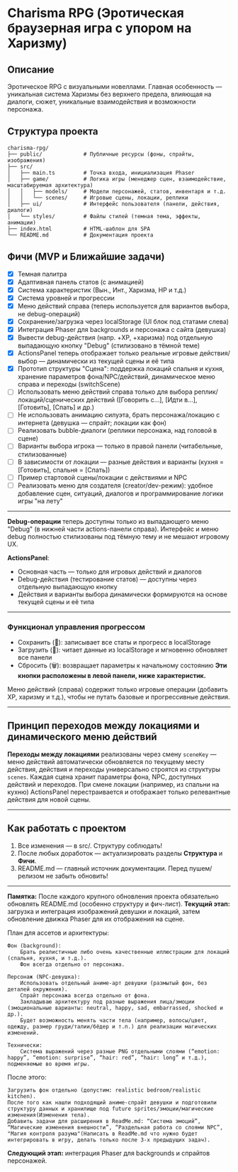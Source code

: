# Charisma RPG (Эротическая браузерная игра с упором на Харизму)

## Описание
Эротическое RPG с визуальными новеллами. Главная особенность — уникальная система Харизмы без верхнего предела, влияющая на диалоги, сюжет, уникальные взаимодействия и возможности персонажа.

## Структура проекта
```
charisma-rpg/
├── public/             # Публичные ресурсы (фоны, спрайты, изображения)
├── src/
│   ├── main.ts         # Точка входа, инициализация Phaser
│   ├── game/           # Логика игры (менеджер сцен, взаимодействие, масштабируемая архитектура)
│   │   ├── models/     # Модели персонажей, статов, инвентаря и т.д.
│   │   └── scenes/     # Игровые сцены, локации, реплики
│   ├── ui/             # Интерфейс пользователя (панели, действия, диалоги)
│   └── styles/         # Файлы стилей (темная тема, эффекты, анимации)
├── index.html          # HTML-шаблон для SPA
└── README.md           # Документация проекта
```

## Фичи (MVP и Ближайшие задачи)
- [x] Темная палитра
- [x] Адаптивная панель статов (с анимацией)
- [x] Система характеристик (Вын., Инт., Харизма, HP и т.д.)
- [x] Система уровней и прогрессии
- [x] Меню действий справа (теперь используется для вариантов выбора, не debug-операций)
- [x] Сохранение/загрузка через localStorage (UI блок под статами слева)
- [x] Интеграция Phaser для backgrounds и персонажа с сайта (девушка)
- [x] Вывести debug-действия (напр. +XP, +харизма) под отдельную выпадающую кнопку "Debug" (стилизовано в тёмной теме)
- [x] ActionsPanel теперь отображает только реальные игровые действия/выбор — динамически из текущей сцены и её типа
- [x] Прототип структуры "Сцена": поддержка локаций спальня и кухня, хранение параметров фона/NPC/действий, динамическое меню справа и переходы (switchScene)
- [ ] Использовать меню действий справа только для выбора реплик/локаций/сценических действий ([Говорить с...], [Идти в...], [Готовить], [Спать] и др.)
- [ ] Не использовать анимацию силуэта, брать персонажа/локацию с интернета (девушка — спрайт; локации как фон)
- [ ] Реализовать bubble-диалоги (реплики персонажа, над головой в сцене)
- [ ] Варианты выбора игрока — только в правой панели (читабельные, стилизованные)
- [ ] В зависимости от локации — разные действия и варианты (кухня = [Готовить], спальня = [Спать])
- [ ] Пример стартовой сцены/локации с действиями и NPC
- [ ] Реализовать меню для создателя (creator/dev-режим): удобное добавление сцен, ситуаций, диалогов и программирование логики игры "на лету"

---

**Debug-операции** теперь доступны только из выпадающего меню "Debug" (в нижней части actions-панели справа). Интерфейс и меню debug полностью стилизованы под тёмную тему и не мешают игровому UX.

**ActionsPanel**:
- Основная часть — только для игровых действий и диалогов
- Debug-действия (тестирование статов) — доступны через отдельную выпадающую кнопку
- Действия и варианты выбора динамически формируются на основе текущей сцены и её типа

---

### Функционал управления прогрессом
- Сохранить (💾): записывает все статы и прогресс в localStorage
- Загрузить (📂): читает данные из localStorage и мгновенно обновляет все панели
- Сбросить (🗑️): возвращает параметры к начальному состоянию
**Эти кнопки расположены в левой панели, ниже характеристик.**

Меню действий (справа) содержит только игровые операции (добавить XP, харизму и т.д.), чтобы не путать базовые и прогрессивные действия.

---

## Принцип переходов между локациями и динамического меню действий

**Переходы между локациями** реализованы через смену `sceneKey` — меню действий автоматически обновляется по текущему месту действия, действия и переходы универсально строятся из структуры `scenes`. Каждая сцена хранит параметры фона, NPC, доступных действий и переходов. При смене локации (например, из спальни на кухню) ActionsPanel перестраивается и отображает только релевантные действия для новой сцены.

---

## Как работать с проектом
1. Все изменения — в src/. Структуру соблюдать!
2. После любых доработок — актуализировать разделы **Структура** и **Фичи**.
3. README.md — главный источник документации. Перед пушем/релизом не забыть обновить!

---

**Памятка:** После каждого крупного обновления проекта обязательно обновлять README.md (особенно структуру и фич-лист).
**Текущий этап:** загрузка и интеграция изображений девушки и локаций, затем обновление движка Phaser для их отображения на сцене.

План для ассетов и архитектуры:

    Фон (background):
        Брать реалистичные либо очень качественные иллюстрации для локаций (спальня, кухня, и т.д.).
        Фон всегда отдельно от персонажа.

    Персонаж (NPC-девушка):
        Использовать отдельный аниме-арт девушки (размытый фон, без деталей окружения).
        Cпрайт персонажа всегда отдельно от фона.
        Закладываю архитектуру под разные выражения лица/эмоции (эмоциональные варианты: neutral, happy, sad, embarrassed, shocked и др.).
        Будет возможность менять части тела (например, волосы/цвет, одежду, размер груди/талии/бёдер и т.п.) для реализации магических изменений.

    Технически:
        Система выражений через разные PNG отдельными слоями (“emotion: happy”, “emotion: surprise”, “hair: red”, “hair: long” и т.д.), подменяемые во время игры.

После этого:

    Загрузить фон отдельно (допустим: realistic bedroom/realistic kitchen).
    После того как нашли подходящий аниме-спрайт девушки и подготовили структуру данных и хранилище под future sprites/эмоции/магические изменения(Изменения тела).
    Добавить задачи для расширения в ReadMe.md: “Система эмоций”, “Магические изменения внешности”, “Раздельная работа со слоями NPC”, "Магия контроля разума"(Написать в ReadMe.md что нужно будет интегрировать в игру, делать только после 3-х предыдущих задач).


**Следующий этап:** интеграция Phaser для backgrounds и спрайтов персонажей.
